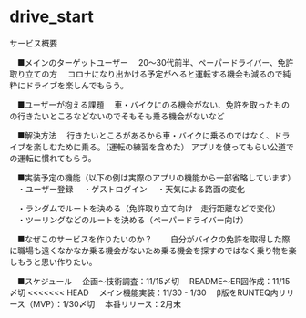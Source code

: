 # drive_start

サービス概要
　

　■メインのターゲットユーザー
　20〜30代前半、ペーパードライバー、免許取り立ての方
　コロナになり出かける予定がへると運転する機会も減るので純粋にドライブを楽しんでもらう。


　■ユーザーが抱える課題
　車・バイクにのる機会がない、免許を取ったものの行きたいところなどないのでそもそも乗る機会がないなど

　■解決方法
　行きたいところがあるから車・バイクに乗るのではなく、ドライブを楽しむために乗る。（運転の練習を含めた）
  アプリを使ってもらい公道での運転に慣れてもらう。

　■実装予定の機能（以下の例は実際のアプリの機能から一部省略しています）
　・ユーザー登録
　・ゲストログイン
　・天気による路面の変化

　・ランダムでルートを決める（免許取り立て向け　走行距離などで変化）
　・ツーリングなどのルートを決める（ペーパードライバー向け）

　■なぜこのサービスを作りたいのか？
　　自分がバイクの免許を取得した際に職場も遠くなかなか乗る機会がないため乗る機会を探すのではなく乗り物を楽しもうと思い作りたい。

　■スケジュール
　企画〜技術調査：11/15〆切
　README〜ER図作成：11/15 〆切
<<<<<<< HEAD
　メイン機能実装：11/30 - 1/30
　β版をRUNTEQ内リリース（MVP）：1/30〆切
　本番リリース：2月末

　